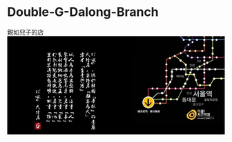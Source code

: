 # Double-G-Dalong-Branch

親如兒子的店<BR>
<img src="https://github.com/kyledai/Double-G-Dalong-Branch/blob/master/others_image/image/cover.jpg" width="640"/><BR>


